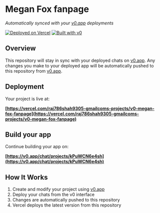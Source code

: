 # Megan Fox fanpage

*Automatically synced with your [v0.app](https://v0.app) deployments*

[![Deployed on Vercel](https://img.shields.io/badge/Deployed%20on-Vercel-black?style=for-the-badge&logo=vercel)](https://vercel.com/raj786shah9305-gmailcoms-projects/v0-megan-fox-fanpage)
[![Built with v0](https://img.shields.io/badge/Built%20with-v0.app-black?style=for-the-badge)](https://v0.app/chat/projects/kPuWCN6e4sh)

## Overview

This repository will stay in sync with your deployed chats on [v0.app](https://v0.app).
Any changes you make to your deployed app will be automatically pushed to this repository from [v0.app](https://v0.app).

## Deployment

Your project is live at:

**[https://vercel.com/raj786shah9305-gmailcoms-projects/v0-megan-fox-fanpage](https://vercel.com/raj786shah9305-gmailcoms-projects/v0-megan-fox-fanpage)**

## Build your app

Continue building your app on:

**[https://v0.app/chat/projects/kPuWCN6e4sh](https://v0.app/chat/projects/kPuWCN6e4sh)**

## How It Works

1. Create and modify your project using [v0.app](https://v0.app)
2. Deploy your chats from the v0 interface
3. Changes are automatically pushed to this repository
4. Vercel deploys the latest version from this repository
